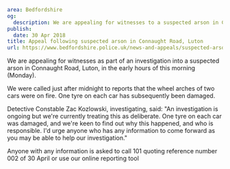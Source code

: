 ```yaml
area: Bedfordshire
og:
  description: We are appealing for witnesses to a suspected arson in Connaught Road, Luton, in the early hours of this morning (Monday).
publish:
  date: 30 Apr 2018
title: Appeal following suspected arson in Connaught Road, Luton
url: https://www.bedfordshire.police.uk/news-and-appeals/suspected-arson-luton-April18
```

We are appealing for witnesses as part of an investigation into a suspected arson in Connaught Road, Luton, in the early hours of this morning (Monday).

We were called just after midnight to reports that the wheel arches of two cars were on fire. One tyre on each car has subsequently been damaged.

Detective Constable Zac Kozlowski, investigating, said: "An investigation is ongoing but we're currently treating this as deliberate. One tyre on each car was damaged, and we're keen to find out why this happened, and who is responsible. I'd urge anyone who has any information to come forward as you may be able to help our investigation."

Anyone with any information is asked to call 101 quoting reference number 002 of 30 April or use our online reporting tool
